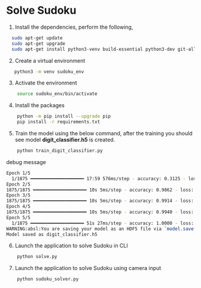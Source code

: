 # Solve Sudoku 
1. Install the dependencies, perform the following, 
  ```bash
    sudo apt-get update
    sudo apt-get upgrade
    sudo apt-get install python3-venv build-essential python3-dev git-all libgl1-mesa-dev ffmpeg
  ```
2. Create a virtual environment
 ```bash
    python3 -m venv sudoku_env
 ```
3. Activate the environment
```bash
    source sudoku_env/bin/activate
 ```
4. Install the packages
```bash
    python -m pip install --upgrade pip 
    pip install -r requirements.txt
 ```
5. Train the model using the below command, after the training you should see model **digit_classifier.h5** is created. 
```bash
    python train_digit_classifier.py
 ```
debug message
 ```bash
Epoch 1/5
   1/1875 ━━━━━━━━━━━━━━━━━━━━ 17:59 576ms/step - accuracy: 0.3125 - loss: 2.323   4/1875 ━━━━━━━━━━━━━━━━━━━━ 36s 20ms/step - accuracy: 0.2689 - loss: 2.2632  1875/1875 ━━━━━━━━━━━━━━━━━━━━ 10s 5ms/step - accuracy: 0.9187 - loss: 0.2745 - val_accuracy: 0.9823 - val_loss: 0.0523
Epoch 2/5
1875/1875 ━━━━━━━━━━━━━━━━━━━━ 10s 5ms/step - accuracy: 0.9862 - loss: 0.0444 - val_accuracy: 0.9885 - val_loss: 0.0365
Epoch 3/5
1875/1875 ━━━━━━━━━━━━━━━━━━━━ 10s 5ms/step - accuracy: 0.9914 - loss: 0.0287 - val_accuracy: 0.9910 - val_loss: 0.0288
Epoch 4/5
1875/1875 ━━━━━━━━━━━━━━━━━━━━ 10s 5ms/step - accuracy: 0.9940 - loss: 0.0183 - val_accuracy: 0.9900 - val_loss: 0.0281
Epoch 5/5
   1/1875 ━━━━━━━━━━━━━━━━━━━━ 51s 27ms/step - accuracy: 1.0000 - loss: 4.0385e-   8/1875 ━━━━━━━━━━━━━━━━━━━━ 14s 8ms/step - accuracy: 0.9933 - loss: 0.0165   1875/1875 ━━━━━━━━━━━━━━━━━━━━ 11s 6ms/step - accuracy: 0.9961 - loss: 0.0123 - val_accuracy: 0.9898 - val_loss: 0.0318
WARNING:absl:You are saving your model as an HDF5 file via `model.save()` or `keras.saving.save_model(model)`. This file format is considered legacy. We recommend using instead the native Keras format, e.g. `model.save('my_model.keras')` or `keras.saving.save_model(model, 'my_model.keras')`. 
Model saved as digit_classifier.h5
 ```
6. Launch the application to solve Sudoku in CLI
```bash
    python solve.py
 ```
7. Launch the application to solve Sudoku using camera input
```bash
    python sudoku_solver.py
 ```


